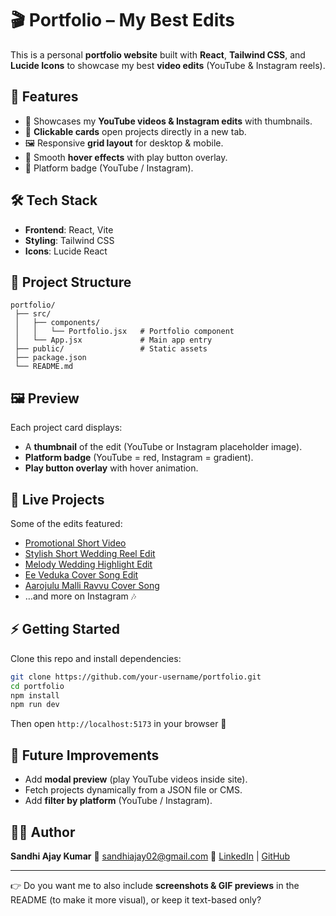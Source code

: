 

# 🎬 Portfolio – My Best Edits

This is a personal **portfolio website** built with **React**, **Tailwind CSS**, and **Lucide Icons** to showcase my best **video edits** (YouTube & Instagram reels).

## 🚀 Features

* 🎥 Showcases my **YouTube videos & Instagram edits** with thumbnails.
* 🔗 **Clickable cards** open projects directly in a new tab.
* 🖼️ Responsive **grid layout** for desktop & mobile.
* 🎨 Smooth **hover effects** with play button overlay.
* 🔖 Platform badge (YouTube / Instagram).

## 🛠️ Tech Stack

* **Frontend**: React, Vite
* **Styling**: Tailwind CSS
* **Icons**: Lucide React

## 📂 Project Structure

```
portfolio/
 ├── src/
 │   ├── components/
 │   │   └── Portfolio.jsx   # Portfolio component
 │   └── App.jsx             # Main app entry
 ├── public/                 # Static assets
 ├── package.json
 └── README.md
```

## 🖼️ Preview

Each project card displays:

* A **thumbnail** of the edit (YouTube or Instagram placeholder image).
* **Platform badge** (YouTube = red, Instagram = gradient).
* **Play button overlay** with hover animation.

## 🔗 Live Projects

Some of the edits featured:

* [Promotional Short Video](https://youtube.com/shorts/bmB2FeRlzw4?feature=share)
* [Stylish Short Wedding Reel Edit](https://youtu.be/r6w0tk5tO2E?si=kRPUmEbM2Tyz78E9)
* [Melody Wedding Highlight Edit](https://www.youtube.com/watch?v=EFSDQJuQ3bo)
* [Ee Veduka Cover Song Edit](https://www.youtube.com/watch?v=_2hBcm3tk6g)
* [Aarojulu Malli Ravvu Cover Song](https://www.youtube.com/watch?v=ENTiexLtmT8)
* …and more on Instagram 🎶

## ⚡ Getting Started

Clone this repo and install dependencies:

```bash
git clone https://github.com/your-username/portfolio.git
cd portfolio
npm install
npm run dev
```

Then open `http://localhost:5173` in your browser 🚀

## 📌 Future Improvements

* Add **modal preview** (play YouTube videos inside site).
* Fetch projects dynamically from a JSON file or CMS.
* Add **filter by platform** (YouTube / Instagram).

## 👨‍💻 Author

**Sandhi Ajay Kumar**
📧 [sandhiajay02@gmail.com](mailto:sandhiajay02@gmail.com)
🔗 [LinkedIn](https://www.linkedin.com/in/ajay-kumar-sandhi/) | [GitHub](https://github.com/)

---

👉 Do you want me to also include **screenshots & GIF previews** in the README (to make it more visual), or keep it text-based only?
